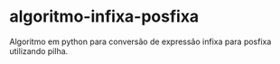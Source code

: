# algoritmo-infixa-posfixa

Algoritmo em python para conversão de expressão infixa para posfixa utilizando pilha.
